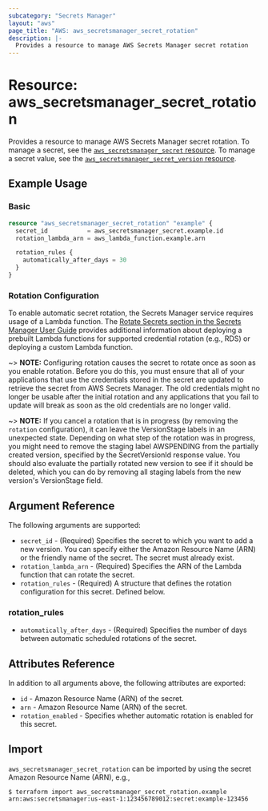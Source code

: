 ```yaml
---
subcategory: "Secrets Manager"
layout: "aws"
page_title: "AWS: aws_secretsmanager_secret_rotation"
description: |-
  Provides a resource to manage AWS Secrets Manager secret rotation
---
```


# Resource: aws_secretsmanager_secret_rotation

Provides a resource to manage AWS Secrets Manager secret rotation. To manage a secret, see the [`aws_secretsmanager_secret` resource](/docs/providers/aws/r/secretsmanager_secret.html). To manage a secret value, see the [`aws_secretsmanager_secret_version` resource](/docs/providers/aws/r/secretsmanager_secret_version.html).

## Example Usage

### Basic

```terraform
resource "aws_secretsmanager_secret_rotation" "example" {
  secret_id           = aws_secretsmanager_secret.example.id
  rotation_lambda_arn = aws_lambda_function.example.arn

  rotation_rules {
    automatically_after_days = 30
  }
}
```

### Rotation Configuration

To enable automatic secret rotation, the Secrets Manager service requires usage of a Lambda function. The [Rotate Secrets section in the Secrets Manager User Guide](https://docs.aws.amazon.com/secretsmanager/latest/userguide/rotating-secrets.html) provides additional information about deploying a prebuilt Lambda functions for supported credential rotation (e.g., RDS) or deploying a custom Lambda function.

~> **NOTE:** Configuring rotation causes the secret to rotate once as soon as you enable rotation. Before you do this, you must ensure that all of your applications that use the credentials stored in the secret are updated to retrieve the secret from AWS Secrets Manager. The old credentials might no longer be usable after the initial rotation and any applications that you fail to update will break as soon as the old credentials are no longer valid.

~> **NOTE:** If you cancel a rotation that is in progress (by removing the `rotation` configuration), it can leave the VersionStage labels in an unexpected state. Depending on what step of the rotation was in progress, you might need to remove the staging label AWSPENDING from the partially created version, specified by the SecretVersionId response value. You should also evaluate the partially rotated new version to see if it should be deleted, which you can do by removing all staging labels from the new version's VersionStage field.

## Argument Reference

The following arguments are supported:

* `secret_id` - (Required) Specifies the secret to which you want to add a new version. You can specify either the Amazon Resource Name (ARN) or the friendly name of the secret. The secret must already exist.
* `rotation_lambda_arn` - (Required) Specifies the ARN of the Lambda function that can rotate the secret.
* `rotation_rules` - (Required) A structure that defines the rotation configuration for this secret. Defined below.

### rotation_rules

* `automatically_after_days` - (Required) Specifies the number of days between automatic scheduled rotations of the secret.

## Attributes Reference

In addition to all arguments above, the following attributes are exported:

* `id` - Amazon Resource Name (ARN) of the secret.
* `arn` - Amazon Resource Name (ARN) of the secret.
* `rotation_enabled` - Specifies whether automatic rotation is enabled for this secret.

## Import

`aws_secretsmanager_secret_rotation` can be imported by using the secret Amazon Resource Name (ARN), e.g.,

```
$ terraform import aws_secretsmanager_secret_rotation.example arn:aws:secretsmanager:us-east-1:123456789012:secret:example-123456
```
